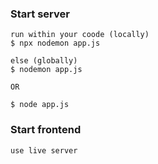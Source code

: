 ### Start server
```
run within your coode (locally)
$ npx nodemon app.js

else (globally)
$ nodemon app.js

OR

$ node app.js
```
### Start frontend
```
use live server
```